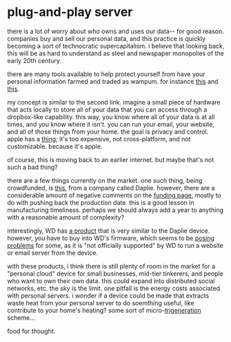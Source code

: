 # plug-and-play server 

there is a lot of worry about who owns and uses our data-- for good reason. companies buy and sell our personal data, and this practice is quickly becoming a sort of technocratic supercapitalism. i believe that looking back, this will be as hard to understand as steel and newspaper monopolies of the early 20th century. 

there are many tools available to help protect yourself from have your personal information farmed and traded as wampum. for instance [this](https://www.privacytools.io/) and [this](http://www.myusbcloud.com/). 

my concept is similar to the second link. imagine a small piece of hardware that acts locally to store all of your data that you can access through a dropbox-like capability. this way, you know where all of your data is at all times, and you know where it isn't. you can run your email, your website, and all of those things from your home. the goal is privacy and control. apple has a [thing](https://www.apple.com/uk/airport-extreme/); it's too expensive, not cross-platform, and not customizable. because it's apple. 

of course, this is moving back to an earlier internet. but maybe that's not such a bad thing? 

there are a few things currently on the market. one such thing, being crowdfunded, is [this](https://daplie.com/products/server/), from a company called Daplie. however, there are a considerable amount of negative comments on the [funding page](https://www.indiegogo.com/projects/daplie-connecting-without-the-cloud-internet#/comments), mostly to do with pushing back the production date. this is a good lesson in manufacturing timeliness. perhaps we should always add a year to anything with a reasonable amount of complexity? 

interestingly, WD has [a product](https://www.wdc.com/en-gb/products/personal-cloud-storage.html) that is very similar to the Daplie device. however, you have to buy into WD's firmware, which seems to be [posing problems](https://community.wd.com/t/hosting-a-website-on-wd-my-cloud/94766/2) for some, as it is "not officially supported" by WD to run a website or email server from the device.

with these products, i think there is still plenty of room in the market for a "personal cloud" device for small businesses, mid-tier tinkerers, and people who want to own their own data. this could expand into distributed social networks, etc. the sky is the limit. one pitfall is the energy costs associated with personal servers. i wonder if a device could be made that extracts waste heat from your personal server to do soemthing useful, like contribute to your home's heating? some sort of micro-[trigeneration](https://en.wikipedia.org/wiki/Cogeneration) scheme... 

food for thought. 
